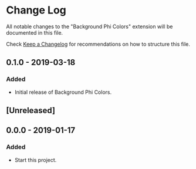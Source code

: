 # Change Log

All notable changes to the "Background Phi Colors" extension will be documented in this file.

Check [Keep a Changelog](http://keepachangelog.com/) for recommendations on how to structure this file.

## 0.1.0 - 2019-03-18

### Added

- Initial release of Background Phi Colors.

## [Unreleased]

## 0.0.0 - 2019-01-17

### Added

- Start this project.

